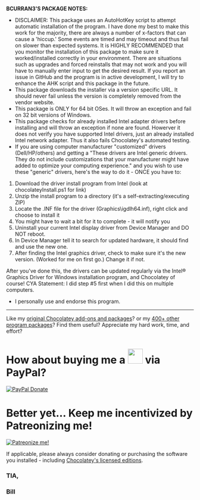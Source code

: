 **BCURRAN3'S PACKAGE NOTES:**

* DISCLAIMER: This package uses an AutoHotKey script to attempt automatic installation of the program. I have done my best to make this work for the majority, there are always a number of x-factors that can cause a 'hiccup.' Some events are timed and may timeout and thus fail on slower than expected systems. It is HIGHLY RECOMMENDED that you monitor the installation of this package to make sure it worked/installed correctly in your environment. There are situations such as upgrades and forced reinstalls that may not work and you will have to manually enter input to get the desired result. If you report an issue in GitHub and the program is in active development, I will try to enhance the AHK script and this package in the future.
* This package downloads the installer via a version specific URL. It should never fail unless the version is completely removed from the vendor website.
* This package is ONLY for 64 bit OSes. It will throw an exception and fail on 32 bit versions of Windows.
* This package checks for already installed Intel adapter drivers before installing and will throw an exception if none are found. Howerver it does not verify you have supported Intel drivers, just an already installed Intel network adapter. Thus it also fails Chocolatey's automated testing.
* If you are using computer manufacturer "customized" drivers (Dell/HP/others) and getting a "These drivers are Intel generic drivers. They do not include customizations that your manufacturer might have added to optimize your computing experience." and you wish to use these "generic" drivers, here's the way to do it - ONCE you have to:

1. Download the driver install program from Intel (look at chocolateyInstall.ps1 for link)
2. Unzip the install program to a directory (it's a self-extracting/executing ZIP)
3. Locate the .INF file for the driver (Graphics\igdlh64.inf), right click and choose to install it
4. You might have to wait a bit for it to complete - it will notify you
5. Uninstall your current Intel display driver from Device Manager and DO NOT reboot.
6. In Device Manager tell it to search for updated hardware, it should find and use the new one.
7. After finding the Intel graphics driver, check to make sure it's the new version. (Worked for me on first go.) Change it if not.

After you've done this, the drivers can be updated regularly via the Intel® Graphics Driver for Windows installation program, and Chocolatey of course! CYA Statement: I did step #5 first when I did this on multiple computers.

* I personally use and endorse this program.

***

Like my [original Chocolatey add-ons and packages](https://community.chocolatey.org/packages?q=tag%3Abcurran3)? or my [400+ other program packages](https://chocolatey.org/profiles/bcurran3)? Find them useful? Appreciate my hard work, time, and effort?


<h1>How about buying me a <img src="https://cdn.rawgit.com/bcurran3/ChocolateyPackages/master/mylogos/beer.png" alt="" width="40" height="40"> via PayPal?</h1>

[![PayPal Donate](https://www.paypalobjects.com/webstatic/mktg/logo/AM_SbyPP_mc_vs_dc_ae.jpg)](https://www.paypal.me/bcurran3donations)

<h1>Better yet... Keep me incentivized by Patreonizing me!</h1>

[![Patreonize me!](https://c5.patreon.com/external/logo/downloads_wordmark_white_on_coral.png)](https://www.patreon.com/bcurran3)


If applicable, please always consider donating or purchasing the software you installed - including [Chocolatey's licensed editions](https://chocolatey.org/pricing).

<h3>TIA,</h3>

<h3>Bill</h3>
